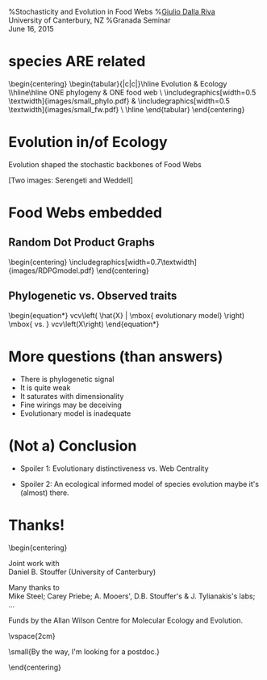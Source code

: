 %Stochasticity and Evolution in Food Webs
%[Giulio Dalla Riva](http://gvdr.github.io) \
 University of Canterbury, NZ
%Granada Seminar <br/> June 16, 2015


# species ARE related

\begin{centering}
\begin{tabular}{|c|c|}\hline
Evolution & Ecology \\\hline\hline
ONE phylogeny & ONE food web \\
\includegraphics[width=0.5 \textwidth]{images/small_phylo.pdf} & \includegraphics[width=0.5 \textwidth]{images/small_fw.pdf} \\ \hline
\end{tabular}
\end{centering}

# Evolution in/of Ecology

Evolution shaped the stochastic backbones of Food Webs

[Two images: Serengeti and Weddell]

# Food Webs embedded

## Random Dot Product Graphs

\begin{centering}
\includegraphics[width=0.7\textwidth]{images/RDPGmodel.pdf}
\end{centering}

## Phylogenetic vs. Observed traits

\begin{equation*}
vcv\left( \hat{X} | \mbox{ evolutionary model} \right) \mbox{ vs. } vcv\left(X\right)
\end{equation*}

# More questions (than answers)

* There is phylogenetic signal
* It is quite weak
* It saturates with dimensionality
* Fine wirings may be deceiving
* Evolutionary model is inadequate

# (Not a) Conclusion

* Spoiler 1: Evolutionary distinctiveness vs. Web Centrality

* Spoiler 2: An ecological informed model of species evolution maybe it's (almost) there.

# Thanks!

\begin{centering}

Joint work with  
Daniel B. Stouffer (University of Canterbury)

Many thanks to  
Mike Steel; Carey Priebe; A. Mooers', D.B. Stouffer's \& J. Tylianakis's labs; ...

Funds by the Allan Wilson Centre for Molecular Ecology and Evolution.

\vspace{2cm}

\small{By the way, I'm looking for a postdoc.}

\end{centering}
